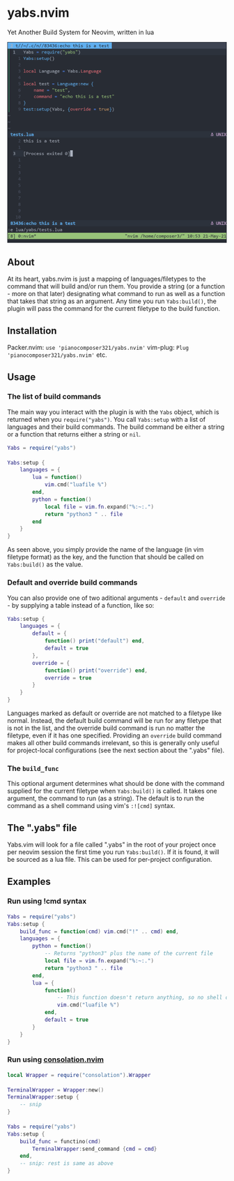 # yabs.nvim

Yet Another Build System for Neovim, written in lua

![screenshot](./screenshot.png)

## About

At its heart, yabs.nvim is just a mapping of languages/filetypes to the command that will build and/or run them. You provide a string (or a function - more on that later) designating what command to run as well as a function that takes that string as an argument. Any time you run `Yabs:build()`, the plugin will pass the command for the current filetype to the build function.

## Installation
Packer.nvim:
`use 'pianocomposer321/yabs.nvim'`
vim-plug:
`Plug 'pianocomposer321/yabs.nvim'`
etc.

## Usage

### The list of build commands
The main way you interact with the plugin is with the `Yabs` object, which is returned when you `require("yabs")`. You call `Yabs:setup` with a list of languages and their build commands. The build command be either a string or a function that returns either a string or `nil`.

```lua
Yabs = require("yabs")

Yabs:setup {
    languages = {
        lua = function()
            vim.cmd("luafile %")
        end,
        python = function()
            local file = vim.fn.expand("%:~:.")
            return "python3 " .. file
        end
    }
}
```

As seen above, you simply provide the name of the language (in vim filetype format) as the key, and the function that should be called on `Yabs:build()` as the value.

### Default and override build commands
You can also provide one of two aditional arguments - `default` and `override` - by supplying a table instead of a function, like so:

```lua
Yabs:setup {
    languages = {
        default = {
            function() print("default") end,
            default = true
        },
        override = {
            function() print("override") end,
            override = true
        }
    }
}
```

Languages marked as default or override are not matched to a filetype like normal. Instead, the default build command will be run for any filetype that is not in the list, and the override build command is run no matter the filetype, even if it has one specified. Providing an `override` build command makes all other build commands irrelevant, so this is generally only useful for project-local configurations (see the next section about the ".yabs" file).

### The `build_func`
This optional argument determines what should be done with the command supplied for the current filetype when `Yabs:build()` is called. It takes one argument, the command to run (as a string). The default is to run the command as a shell command using vim's `:![cmd]` syntax.

## The ".yabs" file
Yabs.vim will look for a file called ".yabs" in the root of your project once per neovim session the first time you run `Yabs:build()`. If it is found, it will be sourced as a lua file. This can be used for per-project configuration.

## Examples

### Run using !cmd syntax
```lua
Yabs = require("yabs")
Yabs:setup {
    build_func = function(cmd) vim.cmd("!" .. cmd) end,
    languages = {
        python = function()
            -- Returns "python3" plus the name of the current file
            local file = vim.fn.expand("%:~:.")
            return "python3 " .. file
        end,
        lua = {
            function()
                -- This function doesn't return anything, so no shell commands will be run
                vim.cmd("luafile %")
            end,
            default = true
        }
    }
}
```

### Run using [consolation.nvim](https://github.com/pianocomposer321/consolation.nvim)
```lua
local Wrapper = require("consolation").Wrapper

TerminalWrapper = Wrapper:new()
TerminalWrapper:setup {
    -- snip
}

Yabs = require("yabs")
Yabs:setup {
    build_func = functino(cmd)
        TerminalWrapper:send_command {cmd = cmd}
    end,
    -- snip: rest is same as above
}
```
